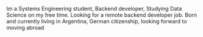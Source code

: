 Im a Systems Engineering student, Backend developer, Studying Data Science on my free time.
Looking for a remote backend developer job.
Born and currently living in Argentina, German citizenship, looking forward to moving abroad

<!---
TomasSanchez/TomasSanchez is a ✨ special ✨ repository because its `README.md` (this file) appears on your GitHub profile.
You can click the Preview link to take a look at your changes.
--->

